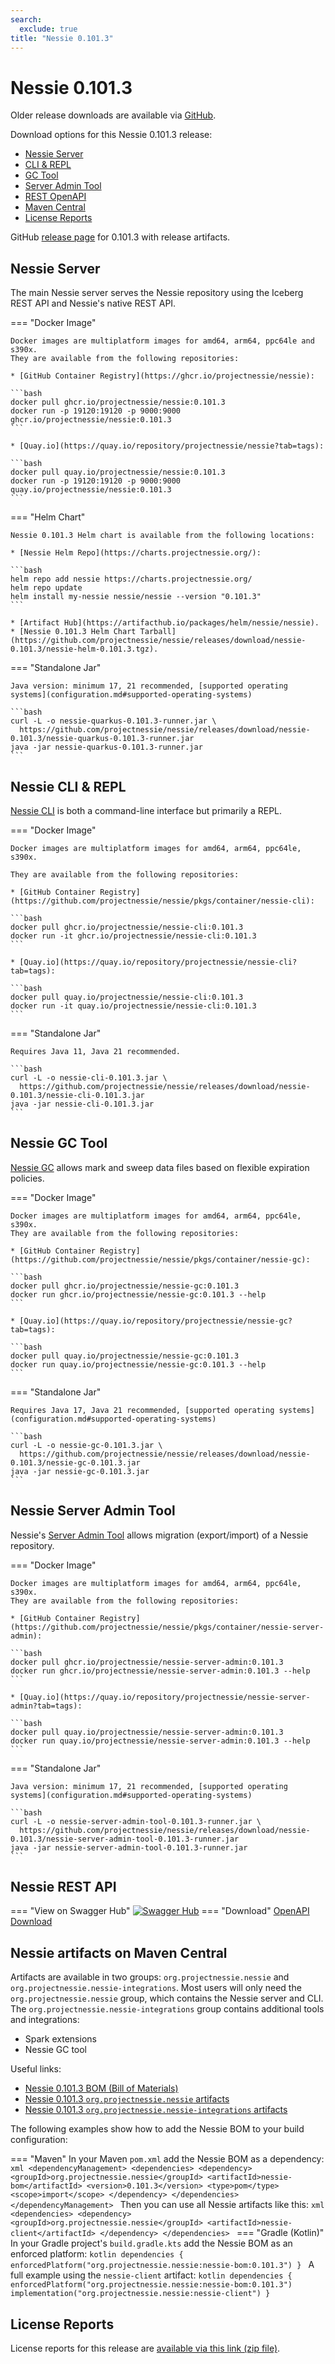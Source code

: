 ```yaml
---
search:
  exclude: true
title: "Nessie 0.101.3"
---
```


# Nessie 0.101.3

Older release downloads are available via [GitHub](https://github.com/projectnessie/nessie/releases).

Download options for this Nessie 0.101.3 release:

* [Nessie Server](#nessie-server)
* [CLI & REPL](#nessie-cli--repl)
* [GC Tool](#nessie-gc-tool)
* [Server Admin Tool](#nessie-server-admin-tool)
* [REST OpenAPI](#nessie-rest-api)
* [Maven Central](#nessie-artifacts-on-maven-central)
* [License Reports](#license-reports)

GitHub [release page](https://github.com/projectnessie/nessie/releases/tag/nessie-0.101.3) for 0.101.3 with release artifacts.

## Nessie Server

The main Nessie server serves the Nessie repository using the Iceberg REST API and Nessie's native REST API.

=== "Docker Image"

    Docker images are multiplatform images for amd64, arm64, ppc64le and s390x.
    They are available from the following repositories:

    * [GitHub Container Registry](https://ghcr.io/projectnessie/nessie):

    ```bash
    docker pull ghcr.io/projectnessie/nessie:0.101.3
    docker run -p 19120:19120 -p 9000:9000 ghcr.io/projectnessie/nessie:0.101.3
    ```

    * [Quay.io](https://quay.io/repository/projectnessie/nessie?tab=tags):

    ```bash
    docker pull quay.io/projectnessie/nessie:0.101.3
    docker run -p 19120:19120 -p 9000:9000 quay.io/projectnessie/nessie:0.101.3
    ```

=== "Helm Chart"

    Nessie 0.101.3 Helm chart is available from the following locations:

    * [Nessie Helm Repo](https://charts.projectnessie.org/):

    ```bash
    helm repo add nessie https://charts.projectnessie.org/
    helm repo update
    helm install my-nessie nessie/nessie --version "0.101.3"
    ```

    * [Artifact Hub](https://artifacthub.io/packages/helm/nessie/nessie).
    * [Nessie 0.101.3 Helm Chart Tarball](https://github.com/projectnessie/nessie/releases/download/nessie-0.101.3/nessie-helm-0.101.3.tgz).

=== "Standalone Jar"

    Java version: minimum 17, 21 recommended, [supported operating systems](configuration.md#supported-operating-systems)

    ```bash
    curl -L -o nessie-quarkus-0.101.3-runner.jar \
      https://github.com/projectnessie/nessie/releases/download/nessie-0.101.3/nessie-quarkus-0.101.3-runner.jar
    java -jar nessie-quarkus-0.101.3-runner.jar
    ```

## Nessie CLI & REPL

[Nessie CLI](cli.md) is both a command-line interface but primarily a REPL.

=== "Docker Image"

    Docker images are multiplatform images for amd64, arm64, ppc64le, s390x.

    They are available from the following repositories:

    * [GitHub Container Registry](https://github.com/projectnessie/nessie/pkgs/container/nessie-cli):

    ```bash
    docker pull ghcr.io/projectnessie/nessie-cli:0.101.3
    docker run -it ghcr.io/projectnessie/nessie-cli:0.101.3 
    ```

    * [Quay.io](https://quay.io/repository/projectnessie/nessie-cli?tab=tags):

    ```bash
    docker pull quay.io/projectnessie/nessie-cli:0.101.3
    docker run -it quay.io/projectnessie/nessie-cli:0.101.3
    ```

=== "Standalone Jar"

    Requires Java 11, Java 21 recommended.

    ```bash
    curl -L -o nessie-cli-0.101.3.jar \
      https://github.com/projectnessie/nessie/releases/download/nessie-0.101.3/nessie-cli-0.101.3.jar
    java -jar nessie-cli-0.101.3.jar
    ```

## Nessie GC Tool

[Nessie GC](gc.md) allows mark and sweep data files based on flexible expiration policies.

=== "Docker Image"

    Docker images are multiplatform images for amd64, arm64, ppc64le, s390x.
    They are available from the following repositories:

    * [GitHub Container Registry](https://github.com/projectnessie/nessie/pkgs/container/nessie-gc):

    ```bash
    docker pull ghcr.io/projectnessie/nessie-gc:0.101.3
    docker run ghcr.io/projectnessie/nessie-gc:0.101.3 --help
    ```

    * [Quay.io](https://quay.io/repository/projectnessie/nessie-gc?tab=tags):

    ```bash
    docker pull quay.io/projectnessie/nessie-gc:0.101.3
    docker run quay.io/projectnessie/nessie-gc:0.101.3 --help
    ```

=== "Standalone Jar"

    Requires Java 17, Java 21 recommended, [supported operating systems](configuration.md#supported-operating-systems)

    ```bash
    curl -L -o nessie-gc-0.101.3.jar \
      https://github.com/projectnessie/nessie/releases/download/nessie-0.101.3/nessie-gc-0.101.3.jar
    java -jar nessie-gc-0.101.3.jar
    ```

## Nessie Server Admin Tool

Nessie's [Server Admin Tool](export_import.md) allows migration (export/import) of a
Nessie repository.

=== "Docker Image"

    Docker images are multiplatform images for amd64, arm64, ppc64le, s390x.
    They are available from the following repositories:

    * [GitHub Container Registry](https://github.com/projectnessie/nessie/pkgs/container/nessie-server-admin):

    ```bash
    docker pull ghcr.io/projectnessie/nessie-server-admin:0.101.3
    docker run ghcr.io/projectnessie/nessie-server-admin:0.101.3 --help
    ```

    * [Quay.io](https://quay.io/repository/projectnessie/nessie-server-admin?tab=tags):

    ```bash
    docker pull quay.io/projectnessie/nessie-server-admin:0.101.3
    docker run quay.io/projectnessie/nessie-server-admin:0.101.3 --help
    ```

=== "Standalone Jar"

    Java version: minimum 17, 21 recommended, [supported operating systems](configuration.md#supported-operating-systems)

    ```bash
    curl -L -o nessie-server-admin-tool-0.101.3-runner.jar \
      https://github.com/projectnessie/nessie/releases/download/nessie-0.101.3/nessie-server-admin-tool-0.101.3-runner.jar
    java -jar nessie-server-admin-tool-0.101.3-runner.jar
    ```

## Nessie REST API

=== "View on Swagger Hub"
    [![Swagger Hub](https://img.shields.io/badge/swagger%20hub-nessie-3f6ec6?style=for-the-badge&logo=swagger&link=https%3A%2F%2Fapp.swaggerhub.com%2Fapis%2Fprojectnessie%2Fnessie)](https://app.swaggerhub.com/apis/projectnessie/nessie/0.101.3)
=== "Download"
    [OpenAPI Download](https://github.com/projectnessie/nessie/releases/download/nessie-0.101.3/nessie-openapi-0.101.3.yaml)

## Nessie artifacts on Maven Central

Artifacts are available in two groups: `org.projectnessie.nessie` and
`org.projectnessie.nessie-integrations`. Most users will only need the `org.projectnessie.nessie`
group, which contains the Nessie server and CLI. The `org.projectnessie.nessie-integrations` group
contains additional tools and integrations:

* Spark extensions
* Nessie GC tool

Useful links:

* [Nessie 0.101.3 BOM (Bill of Materials)](https://search.maven.org/artifact/org.projectnessie.nessie/nessie-bom/0.101.3/pom)
* [Nessie 0.101.3 `org.projectnessie.nessie` artifacts](https://search.maven.org/search?q=g:org.projectnessie.nessie%20v:0.101.3)
* [Nessie 0.101.3 `org.projectnessie.nessie-integrations` artifacts](https://search.maven.org/search?q=g:org.projectnessie.nessie-integrations%20v:0.101.3)

The following examples show how to add the Nessie BOM to your build configuration:

=== "Maven"
    In your Maven `pom.xml` add the Nessie BOM as a dependency:
    ```xml
    <dependencyManagement>
      <dependencies>
        <dependency>
          <groupId>org.projectnessie.nessie</groupId>
          <artifactId>nessie-bom</artifactId>
          <version>0.101.3</version>
          <type>pom</type>
          <scope>import</scope>
        </dependency>
      </dependencies>
    </dependencyManagement>
    ```
    Then you can use all Nessie artifacts like this:
    ```xml
    <dependencies>
      <dependency>
        <groupId>org.projectnessie.nessie</groupId>
        <artifactId>nessie-client</artifactId>
      </dependency>
    </dependencies>
    ```
=== "Gradle (Kotlin)"
    In your Gradle project's `build.gradle.kts` add the Nessie BOM as an enforced platform:
    ```kotlin
    dependencies {
      enforcedPlatform("org.projectnessie.nessie:nessie-bom:0.101.3")
    }
    ```
    A full example using the `nessie-client` artifact:
    ```kotlin
    dependencies {
      enforcedPlatform("org.projectnessie.nessie:nessie-bom:0.101.3")
      implementation("org.projectnessie.nessie:nessie-client")
    }
    ```

## License Reports

License reports for this release are [available via this link (zip file)](https://github.com/projectnessie/nessie/releases/download/nessie-0.101.3/nessie-aggregated-license-report-0.101.3.zip).
